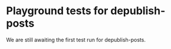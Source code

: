 # Playground tests for depublish-posts
We are still awaiting the first test run for depublish-posts.
